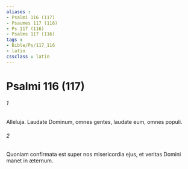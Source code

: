 ```yaml
---
aliases : 
- Psalmi 116 (117)
- Psaumes 117 (116)
- Ps 117 (116)
- Psalms 117 (116)
tags : 
- Bible/Ps/117_116
- latin
cssclass : latin
---
```


# Psalmi 116 (117)

###### 1
Alleluja. Laudate Dominum, omnes gentes, laudate eum, omnes populi.
###### 2
Quoniam confirmata est super nos misericordia ejus, et veritas Domini manet in æternum.
